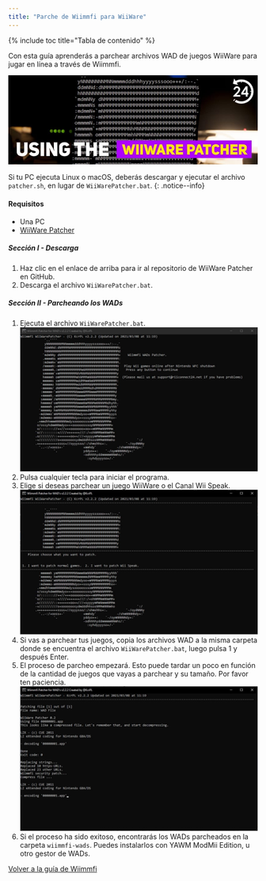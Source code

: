 ```yaml
---
title: "Parche de Wiimmfi para WiiWare"
---
```


{% include toc title="Tabla de contenido" %}

Con esta guía aprenderás a parchear archivos WAD de juegos WiiWare para jugar en línea a través de Wiimmfi.

![Banner](/images/rc24_using_the_wiiware_patcher.jpg)

Si tu PC ejecuta Linux o macOS, deberás descargar y ejecutar el archivo `patcher.sh`, en lugar de `WiiWarePatcher.bat`.
{: .notice--info}

#### Requisitos

* Una PC
* [WiiWare Patcher](https://github.com/RiiConnect24/WiiWare-Patcher/releases)

##### Sección I - Descarga

1. Haz clic en el enlace de arriba para ir al repositorio de WiiWare Patcher en GitHub.
2. Descarga el archivo `WiiWarePatcher.bat`.

##### Sección II - Parcheando los WADs

1. Ejecuta el archivo `WiiWarePatcher.bat`. ![Pantalla de inicio de WiiWare Patcher](/images/WiiWare-Patcher/1.JPG)
2. Pulsa cualquier tecla para iniciar el programa.
3. Elige si deseas parchear un juego WiiWare o el Canal Wii Speak. ![Menú principal de WiiWare Patcher](/images/WiiWare-Patcher/2.JPG)
4. Si vas a parchear tus juegos, copia los archivos WAD a la misma carpeta donde se encuentra el archivo `WiiWarePatcher.bat`, luego pulsa 1 y después Enter.
5. El proceso de parcheo empezará. Esto puede tardar un poco en función de la cantidad de juegos que vayas a parchear y su tamaño. Por favor ten paciencia. ![Parcheando un WAD](/images/WiiWare-Patcher/3.JPG)
6. Si el proceso ha sido exitoso, encontrarás los WADs parcheados en la carpeta `wiimmfi-wads`. Puedes instalarlos con YAWM ModMii Edition, u otro gestor de WADs.

[Volver a la guía de Wiimmfi](wiimmfi)
